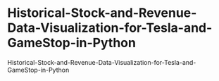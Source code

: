 # Historical-Stock-and-Revenue-Data-Visualization-for-Tesla-and-GameStop-in-Python
Historical-Stock-and-Revenue-Data-Visualization-for-Tesla-and-GameStop-in-Python
